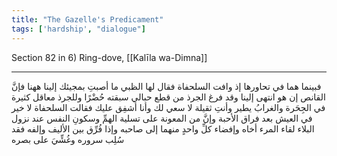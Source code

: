 ```yaml
---
title: "The Gazelle's Predicament"
tags: ['hardship', "dialogue"]
---
```


 Section 82 in 6) Ring-dove, [[Kalīla wa-Dimna]]

---
فبينما هما في تحاورها إذ وافت السلحفاة فقال لها الظبي ما أصبتِ بمجيئك إلينا ههنا فإنَّ القانص إن هو انتهى إلينا وقد فرغ الجرذ من قطع حبالي سبقته حُضْرًا وللجرذ معاقل كثيرة في الجِحَرة والغرابُ يطير وأنتِ ثقيلة لا سعي لك وأنا أشفِق عليك فقالت السلحفاة لا خير في العيش بعد فراق الأحبة وإنَّ من المعونة على تسلية الهمِّ وسكونِ النفس  عند نزول البلاء  لقاء المرء أخاه وإفضاء كلِّ واحدٍ منهما إلى صاحبه وإذا فُرِّق بين الأليف وإلفه فقد سُلِب سروره وغُشِّيَ على بصره
